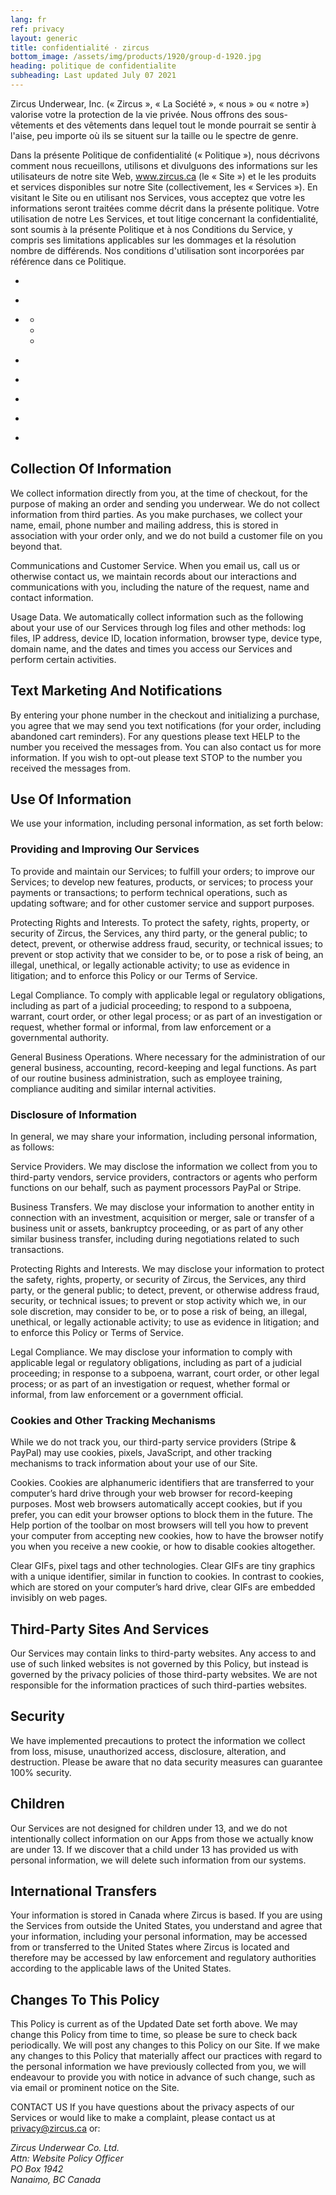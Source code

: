 ```yaml
---
lang: fr
ref: privacy
layout: generic
title: confidentialité · zircus
bottom_image: /assets/img/products/1920/group-d-1920.jpg
heading: politique de confidentialite
subheading: Last updated July 07 2021
---
```


Zircus Underwear, Inc. (« Zircus », « La Société », « nous » ou « notre »)
valorise votre la protection de la vie privée. Nous offrons des sous-vêtements
et des vêtements dans lequel tout le monde pourrait se sentir à l'aise, peu
importe où ils se situent sur la taille ou le spectre de genre.

Dans la présente Politique de confidentialité (« Politique »), nous décrivons
comment nous recueillons, utilisons et divulguons des informations sur les
utilisateurs de notre site Web, www.zircus.ca (le « Site ») et le les produits
et services disponibles sur notre Site (collectivement, les « Services »). En
visitant le Site ou en utilisant nos Services, vous acceptez que votre les
informations seront traitées comme décrit dans la présente politique. Votre
utilisation de notre Les Services, et tout litige concernant la confidentialité,
sont soumis à la présente Politique et à nos Conditions du Service, y compris
ses limitations applicables sur les dommages et la résolution nombre de
différends. Nos conditions d'utilisation sont incorporées par référence dans ce
Politique.

- <zircus-router-page-link href="collection-of-information" text="Collection of
  Information" title="Go to Collection of
  Information"></zircus-router-page-link>
- <zircus-router-page-link href="text-marketing-and-notifications" text="Text
  Marketing and Notifications" title="Go to Text Marketing and
  Notifications"></zircus-router-page-link>
- <zircus-router-page-link href="use-of-information" text="Use of Information"
  title="Go to Use of Information"></zircus-router-page-link>

  - <zircus-router-page-link href="providing-and-improving-our-services"
    text="Providing and Improving Our Services" title="Go to Providing and
    Improving Our Services"></zircus-router-page-link>
  - <zircus-router-page-link href="disclosure-of-information" text="Disclosure
    of Information" title="Go to Disclosure of
    Information"></zircus-router-page-link>
  - <zircus-router-page-link href="cookies-and-other-tracking-mechanisms"
    text="Cookies and Other Tracking Mechanisms" title="Go to Cookies and Other
    Tracking Mechanisms"></zircus-router-page-link>

- <zircus-router-page-link href="third-party-sites-and-services"
  text="Third-Party Sites and Services" title="Go to Third-Party Sites and
  Services"></zircus-router-page-link>
- <zircus-router-page-link href="security" text="Security" title="Go to Security
  Information"></zircus-router-page-link>
- <zircus-router-page-link href="children" text="Children" title="Go to
  Children"></zircus-router-page-link>
- <zircus-router-page-link href="international-transfers" text="International
  Transfers" title="Go to International Transfers"></zircus-router-page-link>
- <zircus-router-page-link href="changes-to-this-policy" text="Changes To This
  Policy" title="Go to Changes to This Policy"></zircus-router-page-link>

## Collection Of Information

We collect information directly from you, at the time of checkout, for the
purpose of making an order and sending you underwear. We do not collect
information from third parties. As you make purchases, we collect your name,
email, phone number and mailing address, this is stored in association with your
order only, and we do not build a customer file on you beyond that.

Communications and Customer Service. When you email us, call us or otherwise
contact us, we maintain records about our interactions and communications with
you, including the nature of the request, name and contact information.

Usage Data. We automatically collect information such as the following about
your use of our Services through log files and other methods: log files, IP
address, device ID, location information, browser type, device type, domain
name, and the dates and times you access our Services and perform certain
activities.

## Text Marketing And Notifications

By entering your phone number in the checkout and initializing a purchase, you
agree that we may send you text notifications (for your order, including
abandoned cart reminders). For any questions please text HELP to the number you
received the messages from. You can also contact us for more information. If
you wish to opt-out please text STOP to the number you received the messages
from.

## Use Of Information

We use your information, including personal information, as
set forth below:

### Providing and Improving Our Services

To provide and maintain our Services; to fulfill your orders; to improve our
Services; to develop new features, products, or services; to process your
payments or transactions; to perform technical operations, such as updating
software; and for other customer service and support purposes.

Protecting Rights and Interests. To protect the safety, rights, property, or
security of Zircus, the Services, any third party, or the general public; to
detect, prevent, or otherwise address fraud, security, or technical issues; to
prevent or stop activity that we consider to be, or to pose a risk of being, an
illegal, unethical, or legally actionable activity; to use as evidence in
litigation; and to enforce this Policy or our Terms of Service.

Legal Compliance. To comply with applicable legal or regulatory obligations,
including as part of a judicial proceeding; to respond to a subpoena, warrant,
court order, or other legal process; or as part of an investigation or request,
whether formal or informal, from law enforcement or a governmental authority.

General Business Operations. Where necessary for the administration of our
general business, accounting, record-keeping and legal functions. As part of our
routine business administration, such as employee training, compliance auditing
and similar internal activities.

### Disclosure of Information

In general, we may share your information, including personal information, as
follows:

Service Providers. We may disclose the information we collect from you to
third-party vendors, service providers, contractors or agents who perform
functions on our behalf, such as payment processors PayPal or Stripe.

Business Transfers. We may disclose your information to another entity in
connection with an investment, acquisition or merger, sale or transfer of
a business unit or assets, bankruptcy proceeding, or as part of any other
similar business transfer, including during negotiations related to such
transactions.

Protecting Rights and Interests. We may disclose your information to protect the
safety, rights, property, or security of Zircus, the Services, any third party,
or the general public; to detect, prevent, or otherwise address fraud, security,
or technical issues; to prevent or stop activity which we, in our sole
discretion, may consider to be, or to pose a risk of being, an illegal,
unethical, or legally actionable activity; to use as evidence in litigation; and
to enforce this Policy or Terms of Service.

Legal Compliance. We may disclose your information to comply with applicable
legal or regulatory obligations, including as part of a judicial proceeding; in
response to a subpoena, warrant, court order, or other legal process; or as part
of an investigation or request, whether formal or informal, from law enforcement
or a government official.

### Cookies and Other Tracking Mechanisms

While we do not track you, our third-party service providers (Stripe & PayPal)
may use cookies, pixels, JavaScript, and other tracking mechanisms to track
information about your use of our Site.

Cookies. Cookies are alphanumeric identifiers that are transferred to your
computer’s hard drive through your web browser for record-keeping purposes.
Most web browsers automatically accept cookies, but if you prefer, you can edit
your browser options to block them in the future. The Help portion of the
toolbar on most browsers will tell you how to prevent your computer from
accepting new cookies, how to have the browser notify you when you receive a new
cookie, or how to disable cookies altogether.

Clear GIFs, pixel tags and other technologies. Clear GIFs are tiny graphics with
a unique identifier, similar in function to cookies. In contrast to cookies,
which are stored on your computer’s hard drive, clear GIFs are embedded
invisibly on web pages.

## Third-Party Sites And Services

Our Services may contain links to third-party websites. Any access to and use of
such linked websites is not governed by this Policy, but instead is governed by
the privacy policies of those third-party websites. We are not responsible for
the information practices of such third-parties websites.

## Security

We have implemented precautions to protect the information we collect from loss,
misuse, unauthorized access, disclosure, alteration, and destruction. Please be
aware that no data security measures can guarantee 100% security.

## Children

Our Services are not designed for children under 13, and we do not
intentionally collect information on our Apps from those we actually know are
under 13. If we discover that a child under 13 has provided us with personal
information, we will delete such information from our systems.

## International Transfers

Your information is stored in Canada where Zircus is based. If you
are using the Services from outside the United States, you understand and agree
that your information, including your personal information, may be accessed from
or transferred to the United States where Zircus is located and therefore may
be accessed by law enforcement and regulatory authorities according to the
applicable laws of the United States.

## Changes To This Policy

This Policy is current as of the Updated Date set forth above. We may change
this Policy from time to time, so please be sure to check back periodically. We
will post any changes to this Policy on our Site. If we make any changes to this
Policy that materially affect our practices with regard to the personal
information we have previously collected from you, we will endeavour to provide
you with notice in advance of such change, such as via email or prominent notice
on the Site.

CONTACT US If you have questions about the privacy aspects of our Services or
would like to make a complaint, please contact us at
[privacy@zircus.ca](mailto:privacy@zircus.ca) or:

<address>
Zircus Underwear Co. Ltd.<br />
Attn: Website Policy Officer<br />
PO Box 1942<br />
Nanaimo, BC Canada
</address>

